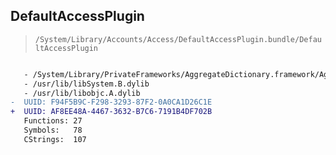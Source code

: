 ## DefaultAccessPlugin

> `/System/Library/Accounts/Access/DefaultAccessPlugin.bundle/DefaultAccessPlugin`

```diff

   - /System/Library/PrivateFrameworks/AggregateDictionary.framework/AggregateDictionary
   - /usr/lib/libSystem.B.dylib
   - /usr/lib/libobjc.A.dylib
-  UUID: F94F5B9C-F298-3293-87F2-0A0CA1D26C1E
+  UUID: AF8EE48A-4467-3632-B7C6-7191B4DF702B
   Functions: 27
   Symbols:   78
   CStrings:  107

```
